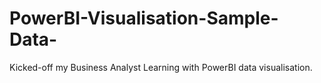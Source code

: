 # PowerBI-Visualisation-Sample-Data-
Kicked-off my Business Analyst Learning with PowerBI data visualisation.
